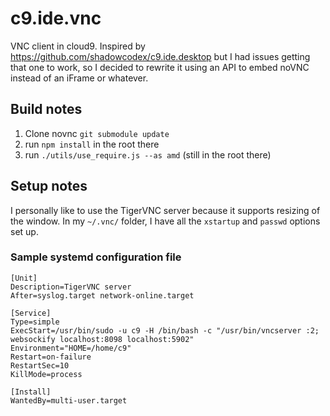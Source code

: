 # c9.ide.vnc

VNC client in cloud9. Inspired by https://github.com/shadowcodex/c9.ide.desktop
but I had issues getting that one to work, so I decided to rewrite it using
an API to embed noVNC instead of an iFrame or whatever.

## Build notes

1. Clone novnc `git submodule update`
2. run `npm install` in the root there
3. run `./utils/use_require.js --as amd` (still in the root there)

## Setup notes

I personally like to use the TigerVNC server because it supports resizing of
the window. In my `~/.vnc/` folder, I have all the `xstartup` and `passwd`
options set up.

### Sample systemd configuration file

```
[Unit]
Description=TigerVNC server
After=syslog.target network-online.target

[Service]
Type=simple
ExecStart=/usr/bin/sudo -u c9 -H /bin/bash -c "/usr/bin/vncserver :2; websockify localhost:8098 localhost:5902"
Environment="HOME=/home/c9"
Restart=on-failure
RestartSec=10
KillMode=process

[Install]
WantedBy=multi-user.target
```
